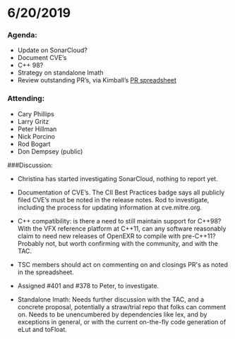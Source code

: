 # 6/20/2019

### Agenda:
* Update on SonarCloud?
* Document CVE’s
* C++ 98?
* Strategy on standalone Imath
* Review outstanding PR’s, via Kimball’s [PR spreadsheet](https://docs.google.com/spreadsheets/d/1dwgWs5GWur-BJkYf4J3ChbjMfb5ZlVn7q1QHq9XmB2Y/edit?ts=5d0409a9#gid=0)

### Attending:
* Cary Phillips
* Larry Gritz
* Peter Hillman
* Nick Porcino
* Rod Bogart
* Don Dempsey (public)

###Discussion:

* Christina has started investigating SonarCloud, nothing to report yet.

* Documentation of CVE’s. The CII Best Practices badge says all
  publicly filed CVE’s must be noted in the release notes. Rod to
  investigate, including the process for updating information at
  cve.mitre.org.

* C++ compatibility: is there a need to still maintain support for
  C++98? With the VFX reference platform at C++11, can any software
  reasonably claim to need new releases of OpenEXR to compile with
  pre-C++11? Probably not, but worth confirming with the community,
  and with the TAC.

* TSC members should act on commenting on and closings PR's as noted
  in the spreadsheet.

* Assigned #401 and #378 to Peter, to investigate.

* Standalone Imath: Needs further discussion with the TAC, and a
  concrete proposal, potentially a straw/trial repo that folks can
  comment on. Needs to be unencumbered by dependencies like Iex, and
  by exceptions in general, or with the current on-the-fly code
  generation of eLut and toFloat.

